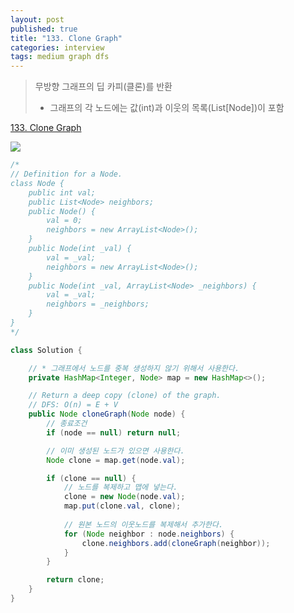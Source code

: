 ```yaml
---
layout: post
published: true
title: "133. Clone Graph"
categories: interview
tags: medium graph dfs
---
```


> 무방향 그래프의 딥 카피(클론)를 반환
> - 그래프의 각 노드에는 값(int)과 이웃의 목록(List[Node])이 포함

[133. Clone Graph](https://leetcode.com/problems/clone-graph/)

![](https://assets.leetcode.com/uploads/2019/11/04/133_clone_graph_question.png)

```java
/*
// Definition for a Node.
class Node {
    public int val;
    public List<Node> neighbors;
    public Node() {
        val = 0;
        neighbors = new ArrayList<Node>();
    }
    public Node(int _val) {
        val = _val;
        neighbors = new ArrayList<Node>();
    }
    public Node(int _val, ArrayList<Node> _neighbors) {
        val = _val;
        neighbors = _neighbors;
    }
}
*/

class Solution {

    // * 그래프에서 노드를 중복 생성하지 않기 위해서 사용한다.
    private HashMap<Integer, Node> map = new HashMap<>();

    // Return a deep copy (clone) of the graph.
    // DFS: O(n) = E + V
    public Node cloneGraph(Node node) {
        // 종료조건
        if (node == null) return null;

        // 이미 생성된 노드가 있으면 사용한다.
        Node clone = map.get(node.val);

        if (clone == null) {
            // 노드를 복제하고 맵에 넣는다.
            clone = new Node(node.val);
            map.put(clone.val, clone);
            
            // 원본 노드의 이웃노드를 복제해서 추가한다.
            for (Node neighbor : node.neighbors) {
                clone.neighbors.add(cloneGraph(neighbor));
            }
        }

        return clone;
    }
}
```